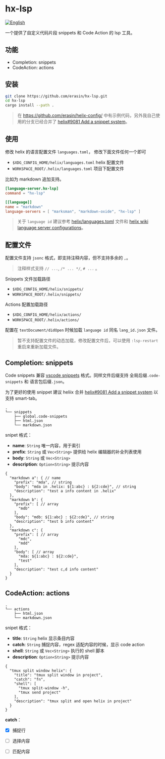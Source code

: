 # hx-lsp

[![English](https://img.shields.io/badge/lang-english-blue.svg)](./README.md)


一个提供了自定义代码片段 snippets 和 Code Action 的 lsp 工具。

## 功能

- Completion: snippets
- CodeAction: actions

## 安装

```sh
git clone https://github.com/erasin/hx-lsp.git
cd hx-lsp
cargo install --path .
```

> 在 https://github.com/erasin/helix-config/ 中有示例代码，另外我自己使用的分支已经合并了 [helix#9081 Add a snippet system](https://github.com/helix-editor/helix/pull/9801)。

## 使用

修改 helix 的语言配置文件 `languages.toml`， 修改下面文件任何一个即可

- `$XDG_CONFIG_HOME/helix/languages.toml` helix 配置文件
- `WORKSPACE_ROOT/.helix/languages.toml` 项目下配置文件

比如为 markdown 追加支持。

```toml
[language-server.hx-lsp]
command = "hx-lsp"

[[language]]
name = "markdown"
language-servers = [ "marksman", "markdown-oxide", "hx-lsp" ]
```

> 关于 `language id` 建议参考 [helix/languages.toml](https://github.com/helix-editor/helix/blob/master/languages.toml) 文件和 [helix wiki language server configurations](https://github.com/helix-editor/helix/wiki/Language-Server-Configurations)。


## 配置文件

配置文件支持 `jsonc` 格式，即支持注释内容，但不支持多余的 `,`。

> 注释样式支持 `// ...`, `/* ... */`, `# ...` 。 

Snippets 文件加载路径

- `$XDG_CONFIG_HOME/helix/snippets/`
-  `WORKSPACE_ROOT/.helix/snippets/`

Actions 配置加载路径

- `$XDG_CONFIG_HOME/helix/actions/`
- `WORKSPACE_ROOT/.helix/actions/`

配置在 `textDocument/didOpen` 时候加载 `language id` 同名 `lang_id.json` 文件。

> 暂不支持配置文件的动态加载，修改配置文件后，可以使用 `:lsp-restart` 重启来重新加载文件。

## Completion: snippets

Code snippets 
兼容 [vscode snippets](https://code.visualstudio.com/docs/editor/userdefinedsnippets) 格式。同样文件后缀支持 全局后缀`.code-snippets` 和 语言包后缀`.json`。

为了更好的使用 snippet 建议 heliix 合并 [helix#9081 Add a snippet system](https://github.com/helix-editor/helix/pull/9801) 以支持 smart-tab。

```svgbob
.
└── snippets
    ├── global.code-snippets
    ├── html.json
    └── markdown.json
```

snipet 格式：

- **name**: `String` 唯一内容，用于索引
- **prefix**: `String` 或 `Vec<String>` 提供给 helix 编辑器的补全列表使用
- **body**: `String` 或 `Vec<String>` 
- **description**: `Option<String>` 提示内容

```jsonc
{
  "markdown a": { // name
    "prefix": "mda", // string
    "body": "mda in .helix: ${1:abc} : ${2:cde}", // string
    "description": "test a info content in .helix"
  },
  "markdown b": {
    "prefix": [ // array
      "mdb" 
    ],
    "body": "mdb: ${1:abc} : ${2:cde}", // string
    "description": "test b info content"
  },
  "markdown c": {
    "prefix": [ // array
      "mdc",
      "mdd"
    ],
    "body": [ // array
      "mda: ${1:abc} : ${2:cde}",
      "test"
    ],
    "description": "test c,d info content"
  }
}
```

## CodeAction: actions

```svgbob
.
└── actions
    ├── html.json
    └── markdown.json
````

snipet 格式：

- **title**: `String` helix 显示条目内容
- **catch**: `String` 捕捉内容，regex 适配内容的时候，显示 code action
- **shell**: `String` 或 `Vec<String>` 执行的 shell 脚本
- **description**: `Option<String>` 提示内容


```jsonc
{
  "tmux split window helix": {
    "title": "tmux split window in project",
    "catch": "fn",
    "shell": [
      "tmux split-window -h",
      "tmux send project"
    ],
    "description": "tmux split and open helix in project"
  }
}
```

**catch**：

- [x] 捕捉行
- [ ] 选择内容
- [ ] 匹配内容


